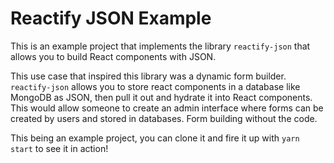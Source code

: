 # Reactify JSON Example

This is an example project that implements the library `reactify-json` that allows you to build React components with JSON.

This use case that inspired this library was a dynamic form builder.  `reactify-json` allows you to store react components in a database like MongoDB as JSON, then pull it out and hydrate it into React components. This would allow someone to create an admin interface where forms can be created by users and stored in databases.  Form building without the code.

This being an example project, you can clone it and fire it up with `yarn start` to see it in action!
